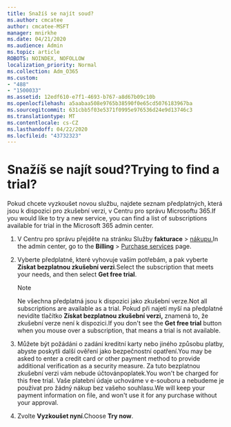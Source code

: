 ```yaml
---
title: Snažíš se najít soud?
ms.author: cmcatee
author: cmcatee-MSFT
manager: mnirkhe
ms.date: 04/21/2020
ms.audience: Admin
ms.topic: article
ROBOTS: NOINDEX, NOFOLLOW
localization_priority: Normal
ms.collection: Adm_O365
ms.custom:
- "488"
- "1500033"
ms.assetid: 12edf610-e7f1-4693-b767-a8d67b09c10b
ms.openlocfilehash: a5aabaa508e9765b38590f0e65cd5076183967ba
ms.sourcegitcommit: 631cbb5f03e5371f0995e976536d24e9d13746c3
ms.translationtype: MT
ms.contentlocale: cs-CZ
ms.lasthandoff: 04/22/2020
ms.locfileid: "43732323"
---
```

# <a name="trying-to-find-a-trial"></a><span data-ttu-id="b418a-102">Snažíš se najít soud?</span><span class="sxs-lookup"><span data-stu-id="b418a-102">Trying to find a trial?</span></span>

<span data-ttu-id="b418a-103">Pokud chcete vyzkoušet novou službu, najdete seznam předplatných, která jsou k dispozici pro zkušební verzi, v Centru pro správu Microsoftu 365.</span><span class="sxs-lookup"><span data-stu-id="b418a-103">If you would like to try a new service, you can find a list of subscriptions available for trial in the Microsoft 365 admin center.</span></span>
  
1. <span data-ttu-id="b418a-104">V Centru pro správu přejděte na stránku Služby **fakturace** \> [nákupu.](https://go.microsoft.com/fwlink/p/?linkid=868433)</span><span class="sxs-lookup"><span data-stu-id="b418a-104">In the admin center, go to the **Billing** \> [Purchase services](https://go.microsoft.com/fwlink/p/?linkid=868433) page.</span></span>

2. <span data-ttu-id="b418a-105">Vyberte předplatné, které vyhovuje vašim potřebám, a pak vyberte **Získat bezplatnou zkušební verzi**.</span><span class="sxs-lookup"><span data-stu-id="b418a-105">Select the subscription that meets your needs, and then select  **Get free trial**.</span></span>

    > [!NOTE]
    > <span data-ttu-id="b418a-106">Ne všechna předplatná jsou k dispozici jako zkušební verze.</span><span class="sxs-lookup"><span data-stu-id="b418a-106">Not all subscriptions are available as a trial.</span></span> <span data-ttu-id="b418a-107">Pokud při najetí myší na předplatné nevidíte tlačítko **Získat bezplatnou zkušební verzi,** znamená to, že zkušební verze není k dispozici.</span><span class="sxs-lookup"><span data-stu-id="b418a-107">If you don't see the **Get free trial** button when you mouse over a subscription, that means a trial is not available.</span></span>
  
3. <span data-ttu-id="b418a-108">Můžete být požádáni o zadání kreditní karty nebo jiného způsobu platby, abyste poskytli další ověření jako bezpečnostní opatření.</span><span class="sxs-lookup"><span data-stu-id="b418a-108">You may be asked to enter a credit card or other payment method to provide additional verification as a security measure.</span></span> <span data-ttu-id="b418a-109">Za tuto bezplatnou zkušební verzi vám nebude účtovánpoplatek.</span><span class="sxs-lookup"><span data-stu-id="b418a-109">You won't be charged for this free trial.</span></span> <span data-ttu-id="b418a-110">Vaše platební údaje uchováme v e-souboru a nebudeme je používat pro žádný nákup bez vašeho souhlasu.</span><span class="sxs-lookup"><span data-stu-id="b418a-110">We will keep your payment information on file, and won't use it for any purchase without your approval.</span></span>

4. <span data-ttu-id="b418a-111">Zvolte **Vyzkoušet nyní**.</span><span class="sxs-lookup"><span data-stu-id="b418a-111">Choose **Try now**.</span></span>